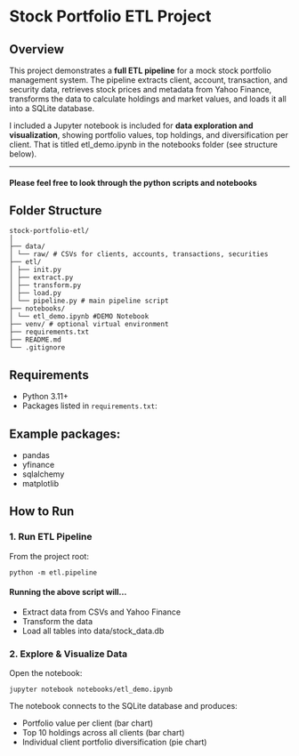 # Stock Portfolio ETL Project

## Overview
This project demonstrates a **full ETL pipeline** for a mock stock portfolio management system. The pipeline extracts client, account, transaction, and security data, retrieves stock prices and metadata from Yahoo Finance, transforms the data to calculate holdings and market values, and loads it all into a SQLite database.  

I included a Jupyter notebook is included for **data exploration and visualization**, showing portfolio values, top holdings, and diversification per client. That is titled etl_demo.ipynb in the notebooks folder (see structure below).

---

#### **Please feel free to look through the python scripts and notebooks**

## Folder Structure

```
stock-portfolio-etl/
│
├── data/
│ └── raw/ # CSVs for clients, accounts, transactions, securities
├── etl/
│ ├── init.py 
│ ├── extract.py
│ ├── transform.py
│ ├── load.py
│ └── pipeline.py # main pipeline script
├── notebooks/
│ └── etl_demo.ipynb #DEMO Notebook
├── venv/ # optional virtual environment
├── requirements.txt
├── README.md
└── .gitignore
```

## Requirements

- Python 3.11+  
- Packages listed in `requirements.txt`:

## Example packages:

- pandas
- yfinance
- sqlalchemy
- matplotlib

## How to Run
### 1. Run ETL Pipeline
From the project root:
```
python -m etl.pipeline
```

#### Running the above script will...
- Extract data from CSVs and Yahoo Finance
- Transform the data
- Load all tables into data/stock_data.db

### 2. Explore & Visualize Data
Open the notebook:

```
jupyter notebook notebooks/etl_demo.ipynb
```
The notebook connects to the SQLite database and produces:

- Portfolio value per client (bar chart)
- Top 10 holdings across all clients (bar chart)
- Individual client portfolio diversification (pie chart)
